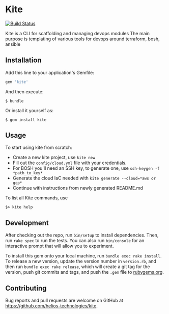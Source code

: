 # Kite

[![Build Status](https://travis-ci.org/helios-technologies/kite.svg?branch=master)](https://travis-ci.org/helios-technologies/kite)

Kite is a CLI for scaffolding and managing devops modules
The main purpose is templating of various tools for devops around terraform, bosh, ansible

## Installation

Add this line to your application's Gemfile:

```ruby
gem 'kite'
```

And then execute:

    $ bundle

Or install it yourself as:

    $ gem install kite

## Usage

To start using kite from scratch:
- Create a new kite project, use `kite new`
- Fill out the `config/cloud.yml` file with your credentials.
- For BOSH you'll need an SSH key, to generate one, use `ssh-keygen -f *path_to_key*`
- Generate the cloud IaC needed with `kite generate --cloud=*aws or gcp*`
- Continue with instructions from newly generated README.md


To list all Kite commands, use

```shell
$> kite help
```

## Development

After checking out the repo, run `bin/setup` to install dependencies. Then, run `rake spec` to run the tests. You can also run `bin/console` for an interactive prompt that will allow you to experiment.

To install this gem onto your local machine, run `bundle exec rake install`. To release a new version, update the version number in `version.rb`, and then run `bundle exec rake release`, which will create a git tag for the version, push git commits and tags, and push the `.gem` file to [rubygems.org](https://rubygems.org).

## Contributing

Bug reports and pull requests are welcome on GitHub at https://github.com/helios-technologies/kite.
